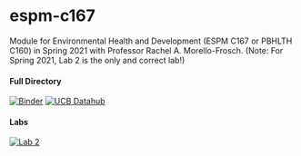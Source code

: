 # espm-c167

Module for Environmental Health and Development (ESPM C167 or PBHLTH C160) in Spring 2021 with Professor Rachel A. Morello-Frosch. (Note: For Spring 2021, Lab 2 is the only and correct lab!)


#### Full Directory
[![Binder](https://mybinder.org/badge.svg)](https://mybinder.org/v2/gh/ds-modules/espm-167/master)
[![UCB Datahub](https://img.shields.io/badge/Launch-UCB%20Datahub-blue.svg)](https://datahub.berkeley.edu/hub/user-redirect/git-pull?repo=https%3A%2F%2Fgithub.com%2Fds-modules%2Fespm-c167&urlpath=tree%2Fespm-c167%2F&branch=master)

#### Labs
[![Lab 2](https://img.shields.io/badge/Launch-Lab%202-blue.svg)](https://datahub.berkeley.edu/hub/user-redirect/git-pull?repo=https%3A%2F%2Fgithub.com%2Fds-modules%2Fespm-c167&urlpath=tree%2Fespm-c167%2FLab2%2FTree_Canopy_Notebook_2.ipynb&branch=master)
